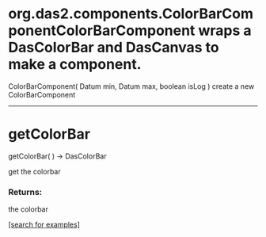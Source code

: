 # org.das2.components.ColorBarComponentColorBarComponent wraps a DasColorBar and DasCanvas to make a component.
ColorBarComponent( Datum min, Datum max, boolean isLog )
create a new ColorBarComponent

***
<a name="getColorBar"></a>
# getColorBar
getColorBar(  ) &rarr; DasColorBar

get the colorbar

### Returns:
the colorbar

<a href="https://github.com/autoplot/dev/search?q=getColorBar&unscoped_q=getColorBar">[search for examples]</a>

